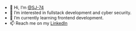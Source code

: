 - 👋 Hi, I’m [@SJ-74](https://www.github.com/SJ-74)
- 👀 I’m interested in fullstack development and cyber security.
- 🌱 I’m currently learning frontend development.
- 📫 Reach me on my [LinkedIn](https://www.linkedin.com/in/sjvaani74)

<!---
SJ-74/SJ-74 is a ✨ special ✨ repository because its `README.md` (this file) appears on your GitHub profile.
You can click the Preview link to take a look at your changes.
--->
